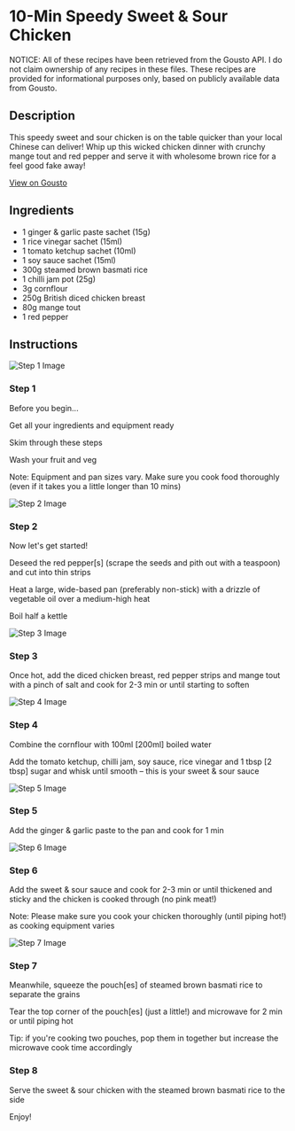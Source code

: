 # 10-Min Speedy Sweet & Sour Chicken

NOTICE: All of these recipes have been retrieved from the Gousto API. I do not claim ownership of any recipes in these files. These recipes are provided for informational purposes only, based on publicly available data from Gousto.

## Description

This speedy sweet and sour chicken is on the table quicker than your local Chinese can deliver! Whip up this wicked chicken dinner with crunchy mange tout and red pepper and serve it with wholesome brown rice for a feel good fake away!

[View on Gousto](https://www.gousto.co.uk/recipes/cookbook/10-min-speedy-sweet-sour-chicken)

## Ingredients

- 1 ginger & garlic paste sachet (15g)
- 1 rice vinegar sachet (15ml)
- 1 tomato ketchup sachet (10ml)
- 1 soy sauce sachet (15ml)
- 300g steamed brown basmati rice
- 1 chilli jam pot (25g)
- 3g cornflour
- 250g British diced chicken breast
- 80g mange tout
- 1 red pepper

## Instructions

![Step 1 Image](https://production-media.gousto.co.uk/cms/recipe-step-image/2347-Step-1-x200.jpg)

### Step 1

Before you begin...

Get all your ingredients and equipment ready

Skim through these steps

Wash your fruit and veg

Note: Equipment and pan sizes vary. Make sure you cook food thoroughly (even if it takes you a little longer than 10 mins)

![Step 2 Image](https://production-media.gousto.co.uk/cms/recipe-step-image/2347-Step-2-x200.jpg)

### Step 2

Now let's get started!

Deseed the red pepper<span class="text-danger">[s]</span> (scrape the seeds and pith out with a teaspoon) and cut into thin strips

Heat a large, wide-based pan (preferably non-stick) with a drizzle of vegetable oil over a medium-high heat

Boil half a kettle

![Step 3 Image](https://production-media.gousto.co.uk/cms/recipe-step-image/2347-Step-3-x200.jpg)

### Step 3

Once hot, add the diced chicken breast, red pepper strips and mange tout with a pinch of salt and cook for 2-3 min or until starting to soften

![Step 4 Image](https://production-media.gousto.co.uk/cms/recipe-step-image/2347-Step-4-x200.jpg)

### Step 4

Combine the cornflour with 100ml <span class="text-danger">[200ml]</span> boiled water

Add the tomato ketchup, chilli jam, soy sauce, rice vinegar and 1 tbsp <span class="text-danger">[2 tbsp]</span> sugar and whisk until smooth – this is your sweet & sour sauce

![Step 5 Image](https://production-media.gousto.co.uk/cms/recipe-step-image/2347-Step-5-x200.jpg)

### Step 5

Add the ginger & garlic paste to the pan and cook for 1 min

![Step 6 Image](https://production-media.gousto.co.uk/cms/recipe-step-image/2347-Step-6-x200.jpg)

### Step 6

Add the sweet & sour sauce and cook for 2-3 min or until thickened and sticky and the chicken is cooked through (no pink meat!)

Note: Please make sure you cook your chicken thoroughly (until piping hot!) as cooking equipment varies

![Step 7 Image](https://production-media.gousto.co.uk/cms/recipe-step-image/2347-Step-7-x200.jpg)

### Step 7

Meanwhile, squeeze the pouch<span class="text-danger">[es]</span> of steamed brown basmati rice to separate the grains

Tear the top corner of the pouch<span class="text-danger">[es]</span> (just a little!) and microwave for 2 min or until piping hot

Tip: if you're cooking two pouches, pop them in together but increase the microwave cook time accordingly

### Step 8

Serve the sweet & sour chicken with the steamed brown basmati rice to the side

Enjoy!

